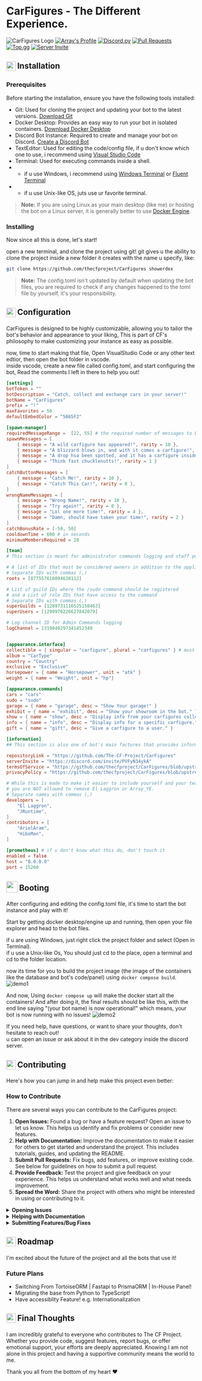 # CarFigures - The Different Experience.

![CarFigures Logo](assets/logos/Banner.png)
[![Array's Profile](https://img.shields.io/badge/Array's%20Profile-ffffff?style=for-the-badge&logo=github&logoColor=black)](https://github.com/arrayunderscore/)
[![Discord.py](https://img.shields.io/badge/Discord.py-ffffff?style=for-the-badge&logo=python&logoColor=blue)](https://python.org)
[![Pull Requests](https://img.shields.io/badge/Pull_Requests-white?style=for-the-badge&logo=git&logoColor=F1502F)](https://github.com/arrayunderscore/CarFigures/pulls)
[![Top.gg](https://img.shields.io/badge/Top.gg-white?style=for-the-badge&logo=top.gg&logoColor=ff3366)](https://top.gg/bot/1127506544578277446)
[![Server Invite](https://img.shields.io/badge/Server_Invite-white?style=for-the-badge&logo=discord&logoColor=7289da&)](https://discord.gg/PVFyN34ykA)

<h2>
     <sub>
          <img  src="https://www.iconsdb.com/icons/preview/white/download-2-xxl.png"
            height="25"
            width="25">
     </sub>
     Installation
</h2>

### Prerequisites
Before starting the installation, ensure you have the following tools installed:

- Git: Used for cloning the project and updating your bot to the latest versions. [Download Git](https://git-scm.com/downloads)
- Docker Desktop: Provides an easy way to run your bot in isolated containers. [Download Docker Desktop](https://www.docker.com/products/docker-desktop)
- Discord Bot Instance: Required to create and manage your bot on Discord. [Create a Discord Bot](https://discord.com/developers/applications)
- TextEditor: Used for editing the code/config file, if u don't know which one to use, i recommend using [Visual Studio Code](https://code.visualstudio.com/)
- Terminal: Used for executing commands inside a shell.
- - if u use Windows, i recommend using [Windows Terminal](https://apps.microsoft.com/detail/9n0dx20hk701?hl=en-US&gl=US) or [Fluent Terminal](https://apps.microsoft.com/detail/9p2krlmfxf9t?hl=en-us&gl=US)
- - if u use Unix-like OS, juts use ur favorite terminal.

> **Note:** If you are using Linux as your main desktop (like me) or hosting the bot on a Linux server, it is generally better to use [Docker Engine](https://docs.docker.com/engine/install).

### Installing
Now since all this is done, let's start!

open a new terminal, and clone the project using git!
git gives u the ability to clone the project inside a new folder it creates with the name u specify, like:
```bash
git clone https://github.com/thecfproject/CarFigures showerdex
```

> **Note:** The config.toml isn't updated by default when updating the bot files, you are required to check if any changes happened to the toml file by yourself, it's your responsibility.
 
<h2>
     <sub>
          <img  src="https://www.iconsdb.com/icons/preview/white/settings-11-xxl.png"
            height="25"
            width="25">
     </sub>
     Configuration
</h2>

CarFigures is designed to be highly customizable, allowing you to tailor the bot's behavior and appearance to your liking,
This is part of CF's philosophy to make customizing your instance as easy as possible.

now, time to start making that file, Open VisualStudio Code or any other text edtior, then open the bot folder in vscode.\
inside vscode, create a new file called config.toml, and start configuring the bot, 
Read the comments I left in there to help you out!

```toml
[settings]
botToken = ""
botDescription = "Catch, collect and exchange cars in your server!"
botName = "CarFigures"
prefix = "!"
maxFavorites = 50
defaultEmbedColor = "5865F2"

[spawn-manager]
requiredMessageRange =  [22, 55] # the required number of messages to be sent after the cooldown to spawn
spawnMessages = [
    { message = "A wild carfigure has appeared!", rarity = 10 },
    { message = "A blizzard blows in, and with it comes a carfigure!", rarity = 5 },
    { message = "A drop hsa been spotted, and it has a carfigure inside it!", rarity = 2 },
    { message = "Think fast chucklenutts!", rarity = 1 }
]
catchButtonMessages = [
    { message = "Catch Me!", rarity = 10 },
    { message = "Catch This Car!", rarity = 8 },
]
wrongNameMessages = [
    { message = "Wrong Name!", rarity = 10 },
    { message = "Try again!", rarity = 8 },
    { message = "Lol one more time!", rarity = 4 },
    { message = "Damn, should have taken your time!", rarity = 2 }
]
catchBonusRate = [-50, 50]
cooldownTime = 600 # in seconds
minimumMembersRequired = 20

[team]
# This section is meant for administrator commands logging and staff purposes.

# A list of IDs that must be considered owners in addition to the application/team owner
# Separate IDs with commas (,)
roots = [877557616094638112]

# List of guild IDs where the /sudo command should be registered
# and a List of role IDs that have access to the command
# Separate IDs with commas (,)
superGuilds = [1289731116525158463]
superUsers = [1290970226627842079]

# Log channel ID for Admin Commands logging
logChannel = 1319049297341452349


[appearance.interface]
collectible = { singular = "carfigure", plural = "carfigures" } # must be lowercased
album = "CarType"
country = "Country"
exclusive = "Exclusive"
horsepower = { name = "Horsepower", unit = "atk" }
weight = { name = "Weight", unit = "hp"}

[appearance.commands]
cars = "cars"
sudo = "sudo"
garage = { name = "garage", desc = "Show Your garage!" }
exhibit = { name = "exhibit", desc = "Show your showroom in the bot." }
show = { name = "show", desc = "Display info from your carfigures collection." }
info = { name = "info", desc = "Display info for a specific carfigure." }
gift = { name = "gift", desc = "Give a carfigure to a user." }

[information]
## This section is also one of bot's main factures that provides information about the bot which can help others to find more information about the bot.

repositoryLink = "https://github.com/The-CF-Project/CarFigures"
serverInvite = "https://discord.com/invite/PVFyN34ykA"
termsOfService = "https://github.com/thecfproject/CarFigures/blob/upstream/assets/TERMS_OF_SERVICE.md"
privacyPolicy = "https://github.com/thecfproject/CarFigures/blob/upstream/assets/PRIVACY_POLICY.md"

# While this is made to make it easier to include yourself and your team/contributors
# you are NOT allowed to remove El Laggron or Array_YE.
# Separate names with commas (,)
developers = [
    "El Laggron",
    "JRuntime",
]
contributors = [
    "ArielAram",
    "HiboMan",
]

[prometheus] # if u don't know what this do, don't touch it
enabled = false
host = "0.0.0.0"
port = 15260
```

<h2>
     <sub>
          <img  src="https://www.iconsdb.com/icons/preview/white/arrow-150-xl.png"
            height="30"
            width="30">
     </sub>
     Booting
</h2>
After configuring and editing the config.toml file, it's time to start the bot instance and play with it!

Start by getting docker desktop/engine up and running, then open your file explorer and head to the bot files.

if u are using Windows, just right click the project folder and select (Open in Terminal).\
if u use a Unix-like Os, You should just cd to the place, open a terminal and cd to the folder location.

now its time for you to build the project image (the image of the containers like the database and bot's code/panel) using `docker compose build`.
![demo1](assets/demos/demo1.png)

And now, Using `docker compose up` will make the docker start all the containers!
And after doing it, the final results should be like this, with the end line saying "(your bot name) is now operational!"
which means, your bot is now running with no issues!
![demo2](assets/demos/demo2.png)

If you need help, have questions, or want to share your thoughts, don't hesitate to reach out!\
u can open an issue or ask about it in the dev category inside the discord server.

<h2>
     <sub>
          <img  src="https://www.iconsdb.com/icons/preview/white/plus-5-xxl.png"
            height="25"
            width="25">
     </sub>
     Contributing
</h2>

Here's how you can jump in and help make this project even better:

### How to Contribute
There are several ways you can contribute to the CarFigures project:

1. **Open Issues:** Found a bug or have a feature request? Open an issue to let us know. This helps us identify and fix problems or consider new features.
2. **Help with Documentation:** Improve the documentation to make it easier for others to get started and understand the project. This includes tutorials, guides, and updating the README.
3. **Submit Pull Requests:** Fix bugs, add features, or improve existing code. See below for guidelines on how to submit a pull request.
4. **Provide Feedback:** Test the project and give feedback on your experience. This helps us understand what works well and what needs improvement.
5. **Spread the Word:** Share the project with others who might be interested in using or contributing to it.

<details>
<summary><strong>Opening Issues</strong></summary>

1. Go to the Issues section of the repository.
2. Click on the "New Issue" button.
3. Provide a clear and descriptive title for the issue.
4. Include detailed information in the body, such as steps to reproduce the bug or a detailed description of the feature request.
</details>

<details>
<summary><strong>Helping with Documentation</strong></summary>
 
1. Fork the repository to your GitHub account.
2. Create a new branch for your documentation changes: git checkout -b improve-docs
3. Make your changes and commit them with descriptive messages: git commit -m 'Improve documentation for installation process'
4. Push your changes to your branch: git push origin improve-docs
Open a pull request (PR) against the stable branch of the original repository.
</details>

<details>
<summary><strong>Submitting Features/Bug Fixes</strong></summary>

1. Fork the repository to your GitHub account.
2. Create a new branch for your feature or bug fix: git checkout -b new-feature
3. Make your changes and commit them with descriptive messages: git commit -m 'Add new feature'
4. Push your changes to your branch: git push origin new-feature
Open a pull request (PR) against the upstream branch of the original repository.
</details>

<h2>
     <sub>
          <img  src="https://www.iconsdb.com/icons/preview/white/map-3-xl.png"
            height="25"
            width="25">
     </sub>
     Roadmap
</h2>

I'm excited about the future of the project and all the bots that use it!

### Future Plans

- Switching From TortoiseORM | Fastapi to PrismaORM | In-House Panel!
- Migrating the base from Python to TypeScript!
- Have accessiblity Feature! e.g. Internationalization

<h2>
     <sub>
          <img  src="https://www.iconsdb.com/icons/preview/white/heart-xl.png"
            height="25"
            width="25">
     </sub>
     Final Thoughts
</h2>

I am incredibly grateful to everyone who contributes to The CF Project. Whether you provide code, suggest features, report bugs, or offer emotional support, your efforts are deeply appreciated. Knowing I am not alone in this project and having a supportive community means the world to me.

Thank you all from the bottom of my heart ❤️ 
